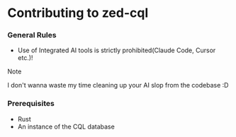 # Contributing to zed-cql

### General Rules

- Use of Integrated AI tools is strictly prohibited(Claude Code, Cursor etc.)!
> [!NOTE]
> I don't wanna waste my time cleaning up your AI slop from the codebase :D

### Prerequisites

- Rust
- An instance of the CQL database
